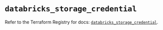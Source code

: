 # `databricks_storage_credential`

Refer to the Terraform Registry for docs: [`databricks_storage_credential`](https://registry.terraform.io/providers/databricks/databricks/1.65.1/docs/resources/storage_credential).
